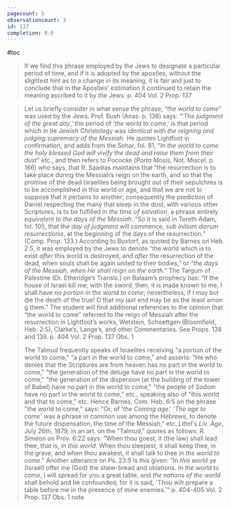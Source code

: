 ```yaml
---
pagecount: 5
observationcount: 3
id: 137
completion: 0.8
---
```

#toc

>If we find this phrase employed by the Jews to designate a particular period of time, and if it is adopted by the apostles, without the slightest hint as to a change in its meaning, it is fair and just to conclude that in the Apostles’ estimation it continued to retain the meaning ascribed to it by the Jews.
>p. 404 Vol. 2 Prop. 137

>Let us briefly consider in what sense the phrase, “*the world to come*” was used by the Jews. Prof. Bush (Anas. p. 136) says: “‘*The judgment of the great day*,’ the period of ‘*the world to come*,’ is that period which in tie Jewish Christology was *identical with the reigning and judging supremacy of the Messiah*. He quotes Lightfoot in confirmation, and adds from the Sohar, fol. 81, “*In the world to come the holy blessed God will vivify the dead and raise them from their dust*” etc., and then refers to Pococke (*Porta Mosis*, Not. Miscel. p. 166) who says, that R. Saadias maintains that “the resurrection is to take place during the Messiah’s reign on the earth, and so that the promise of the dead Israelites being brought out of their sepulchres is to be accomplished in this world or age, and that we are not to suppose that it pertains to another; consequently the prediction of Daniel respecting the many that sleep in the dust, with various other Scriptures, is to be fulfilled in *the time of salvation*, a phrase entirely *equivalent to the days of the Messiah*. “So it is said in Toreth Adam, fol. 105, that *the day of judgment* will commence, *sub initium dierum resurrectionis*, at the beginning of the days of the resurrection.” (Comp. Prop. 133.) According to Buxtorf, as quoted by Barnes on Heb. 2:5, it was employed by the Jews to denote “the world which is to exist *after* this world is destroyed, and *after* the resurrection of the dead, when souls shall be again united to their bodies,” or “*the days of the Messiah, when He shall reign on the earth*.” The Targum of Palestine (Dr. Etheridge’s Transls.) on Balaam’s prophecy has: “If the house of Israel kill me; with the sword, then, it is made known to me, I shall have *no portion in the world to come*; nevertheless, if I may but die the death of the true! O that my last end may be as the least amon g them.” The student will find additional references to the opinion that “the world to come” referred to the reign of Messiah after the resurrection in Lightfoot’s works, Wetstein, Schoettgen (Bloomfield, Heb. 2:5), Clarke’s, Lange’s, and other Commentaries. See Props. 138 and 139.
>p. 404 Vol. 2 Prop. 137 Obs. 1

>The Talmud frequently speaks of Israelites receiving "a portion of the world to come," "a part in the world to come," and asserts: "He who denies that the Scriptures are from heaven has no part in the world to come," "the generation of the deluge have no part in the world to come," "the generation of the dispersion (at the building of the tower of Babel) have no part in the world to come," "the people of Sodom have no part in the world to come," etc., speaking also of "this world and that to come," etc. Hence Barnes, Com. Heb. 6:5 on the phrase "the world to come," says: "Or, of '*the Coming age*.' '*The age to come*' was a phrase in common use among the Hebrews, to denote the future dispensation, the time of the Messiah," etc. Littel's *Liv. Age*, July 26th, 1879, in an art. on the "Talmud," quotes as follows: R. Simeon on Prov. 6:22 says: "When thou goest, it (the law) shall lead thee, that is, *in this world*. When thou sleepest, it shall keep thee, in the grave, and when thou awakest, it shall talk to thee *in the world to come*." Another utterance on Ps. 23:5 is this given: "In *this world* ye (Israel) offer me (God) the shew-bread and oblations. In *the world to come*, I will spread for you a great table, and *the nations of the world* shall behold and be confounded; for it is said, 'Thou wilt prepare a table before me in the presence of mine enemies.'"
>p. 404-405 Vol. 2 Prop. 137 Obs. 1 note



